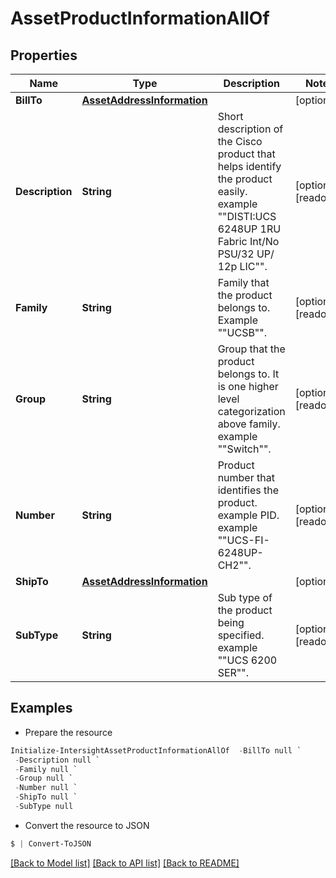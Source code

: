 # AssetProductInformationAllOf
## Properties

Name | Type | Description | Notes
------------ | ------------- | ------------- | -------------
**BillTo** | [**AssetAddressInformation**](AssetAddressInformation.md) |  | [optional] 
**Description** | **String** | Short description of the Cisco product that helps identify the product easily. example &quot;&quot;DISTI:UCS 6248UP 1RU Fabric Int/No PSU/32 UP/ 12p LIC&quot;&quot;. | [optional] [readonly] 
**Family** | **String** | Family that the product belongs to. Example &quot;&quot;UCSB&quot;&quot;. | [optional] [readonly] 
**Group** | **String** | Group that the product belongs to. It is one higher level categorization above family. example &quot;&quot;Switch&quot;&quot;. | [optional] [readonly] 
**Number** | **String** | Product number that identifies the product. example PID. example &quot;&quot;UCS-FI-6248UP-CH2&quot;&quot;. | [optional] [readonly] 
**ShipTo** | [**AssetAddressInformation**](AssetAddressInformation.md) |  | [optional] 
**SubType** | **String** | Sub type of the product being specified. example &quot;&quot;UCS 6200 SER&quot;&quot;. | [optional] [readonly] 

## Examples

- Prepare the resource
```powershell
Initialize-IntersightAssetProductInformationAllOf  -BillTo null `
 -Description null `
 -Family null `
 -Group null `
 -Number null `
 -ShipTo null `
 -SubType null
```

- Convert the resource to JSON
```powershell
$ | Convert-ToJSON
```

[[Back to Model list]](../README.md#documentation-for-models) [[Back to API list]](../README.md#documentation-for-api-endpoints) [[Back to README]](../README.md)

